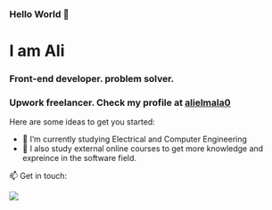 ### Hello World 👋
<h1> I am Ali </h1>
<h3>Front-end developer. problem solver.
</h3>
<h3> Upwork freelancer. Check my profile at <a href="https://www.upwork.com/freelancers/alielmala0">alielmala0</a> </h3>

Here are some ideas to get you started:

- 🔭 I’m currently studying Electrical and Computer Engineering
- 🌱 I also study external online courses to get more knowledge and expreince in the software field.

</div>

📫 Get in touch: 

 <a href="https://www.linkedin.com/in/alielmala"><img src="https://img.shields.io/badge/LinkedIn-0077B5?style=for-the-badge&logo=linkedin&logoColor=white"></a>
